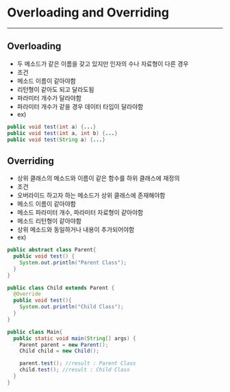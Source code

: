 # Overloading and Overriding
------------
## Overloading
- 두 메소드가 같은 이름을 갖고 있지만 인자의 수나 자료형이 다른 경우
- 조건
 - 메소드 이름이 같아야함
 - 리턴형이 같아도 되고 달라도됨
 - 파라미터 개수가 달라야함
 - 파라미터 개수가 같을 경우 데이터 타입이 달라야함
- ex)

```java
public void test(int a) {...}
public void test(int a, int b) {...}
public void test(String a) {...}
```

## Overriding
- 상위 클래스의 메소드와 이름이 같은 함수를 하위 클래스에 재정의
- 조건
 - 오버라이드 하고자 하는 메소드가 상위 클래스에 존재해야함
 - 메소드 이름이 같아야함
 - 메소드 파라미터 개수, 파라미터 자료형이 같아야함
 - 메소드 리턴형이 같아야함
 - 상위 메소드와 동일하거나 내용이 추가되어야함
- ex)

```java
public abstract class Parent{
  public void test() {
    System.out.println("Parent Class");
  }
}

public class Child extends Parent {
  @Override
  public void test(){
    System.out.println("Child Class");
  }
}

public class Main{
  public static void main(String[] args) {
    Parent parent = new Parent();
    Child child = new Child();

    parent.test(); //result : Parent Class
    child.test(); //result : Child Class
  }
}
```
